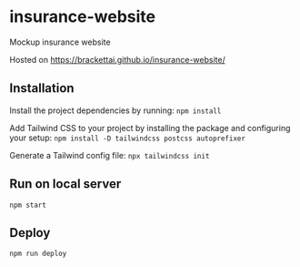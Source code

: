 # insurance-website
Mockup insurance website

Hosted on https://brackettai.github.io/insurance-website/

## Installation

Install the project dependencies by running:
`npm install`

Add Tailwind CSS to your project by installing the package and configuring your setup:
`npm install -D tailwindcss postcss autoprefixer`

Generate a Tailwind config file:
`npx tailwindcss init`

## Run on local server

`npm start`

## Deploy

`npm run deploy`